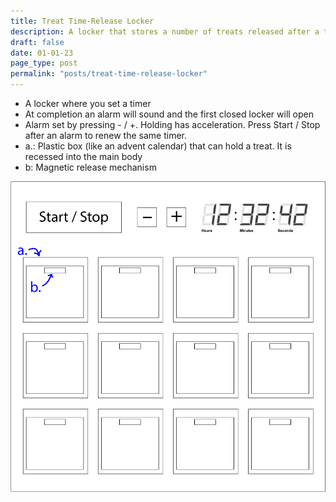 ```yaml
---
title: Treat Time-Release Locker
description: A locker that stores a number of treats released after a timer you set goes off
draft: false
date: 01-01-23
page_type: post
permalink: "posts/treat-time-release-locker"
---
```


- A locker where you set a timer 
- At completion an alarm will sound and the first closed locker will open
- Alarm set by pressing - / +. Holding has acceleration. Press Start / Stop after an alarm to renew the same timer.
- a.: Plastic box (like an advent calendar) that can hold a treat. It is recessed into the main body
- b:  Magnetic release mechanism

![treat-time-release-safe-locker](images/treat-time-release-safe-locker.png)
